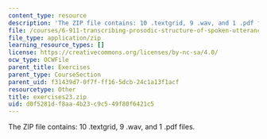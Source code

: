 ```yaml
---
content_type: resource
description: 'The ZIP file contains: 10 .textgrid, 9 .wav, and 1 .pdf files.'
file: /courses/6-911-transcribing-prosodic-structure-of-spoken-utterances-with-tobi-january-iap-2006/d0f5281df8aa4b23c9c549f80f6421c5_exercises23.zip
file_type: application/zip
learning_resource_types: []
license: https://creativecommons.org/licenses/by-nc-sa/4.0/
ocw_type: OCWFile
parent_title: Exercises
parent_type: CourseSection
parent_uid: f31439d7-0f7f-ff16-5dcb-24c1a13f1acf
resourcetype: Other
title: exercises23.zip
uid: d0f5281d-f8aa-4b23-c9c5-49f80f6421c5
---
```

The ZIP file contains: 10 .textgrid, 9 .wav, and 1 .pdf files.